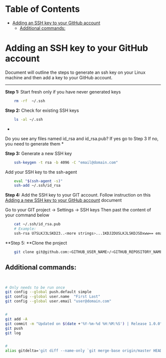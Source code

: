 
Table of Contents
=================

  * [Adding an SSH key to your GitHub account](#adding-an-ssh-key-to-your-github-account)
    * [Additional commands:](#additional-commands)



# Adding an SSH key to your GitHub account

Document will outline the steps to generate an ssh key on your Linux machine and then add a key to 
your GitHub account. 

----------

**Step 1:** Start fresh only if you have never generated keys

````bash
    rm -rf  ~/.ssh
````

**Step 2:** Check for existing SSH keys
````bash
    ls -al ~/.ssh
````

*
Do you see any files named id_rsa and id_rsa.pub?
If yes go to Step 3
If no, you need to generate them
*

**Step 3:** Generate a new SSH key
````bash
    ssh-keygen -t rsa -b 4096 -C "email@domain.com"
````

Add your SSH key to the ssh-agent
````bash
    eval "$(ssh-agent -s)"
    ssh-add ~/.ssh/id_rsa
````
    
**Step 4:** Add the SSH key to your GIT account.
Follow instruction on this [Adding a new SSH key to your GitHub account](https://docs.github.com/en/github/authenticating-to-github/adding-a-new-ssh-key-to-your-github-account) document

Go to your GIT project -> Settings -> SSH keys
Then past the content of your command below


````bash
    cat ~/.ssh/id_rsa.pub
    # Example:
    ssh-rsa U7SLKJ3LSKD23..<more strings>...1KDJ2DUSLKJLSKDJSDxww== email@domain.com

````

**Step 5: **Clone the project

````bash
    git clone git@github.com:<GITHUB_USER_NAME>/<GITHUB_REPOSITORY_NAME>.git --config core.sshCommand="ssh -i ~/.ssh/id_rsa"    
````

## Additional commands:

````bash


# Only needs to be run once
git config --global push.default simple
git config --global user.name  "First Last"
git config --global user.email "user@domain.com"


#
git add -A
git commit -m "Updated on $(date +'%Y-%m-%d %H:%M:%S') | Release 1.0.0"
git push
git log


#
alias gitdelta='git diff --name-only `git merge-base origin/master HEAD`'



````
